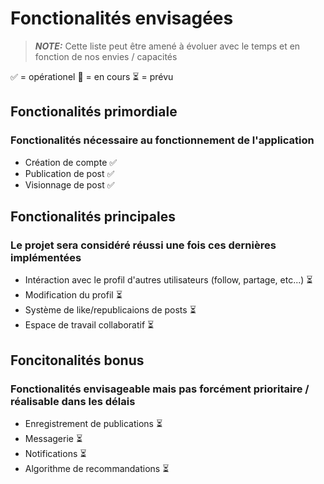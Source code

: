 # Fonctionalités envisagées
> **_NOTE:_** Cette liste peut être amené à évoluer avec le temps et en fonction de nos envies / capacités

:white_check_mark: = opérationel :construction: = en cours :hourglass_flowing_sand: = prévu

## Fonctionalités primordiale 
### Fonctionalités nécessaire au fonctionnement de l'application
- Création de compte :white_check_mark:
- Publication de post :white_check_mark:
- Visionnage de post :white_check_mark:

## Fonctionalités principales
### Le projet sera considéré réussi une fois ces dernières implémentées
- Intéraction avec le profil d'autres utilisateurs (follow, partage, etc...) :hourglass_flowing_sand:
- Modification du profil :hourglass_flowing_sand:
- Système de like/republicaions de posts :hourglass_flowing_sand:
- Espace de travail collaboratif :hourglass_flowing_sand:

## Foncitonalités bonus
### Fonctionalités envisageable mais pas forcément prioritaire / réalisable dans les délais
- Enregistrement de publications :hourglass_flowing_sand:
- Messagerie :hourglass_flowing_sand:
- Notifications :hourglass_flowing_sand:
- Algorithme de recommandations :hourglass_flowing_sand:


